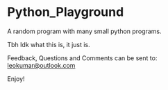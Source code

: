 # Python_Playground
A random program with many small python programs. 

Tbh Idk what this is, it just is. 

Feedback, Questions and Comments can be sent to: leokumar@outlook.com

Enjoy!
